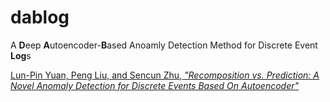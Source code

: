 # dablog

A **D**eep **A**utoencoder-**B**ased Anoamly Detection Method for Discrete Event **Log**s

[Lun-Pin Yuan, Peng Liu, and Sencun Zhu, *"Recomposition vs. Prediction: A Novel Anomaly Detection for Discrete Events Based On Autoencoder"*](https://arxiv.org/abs/2012.13972)

